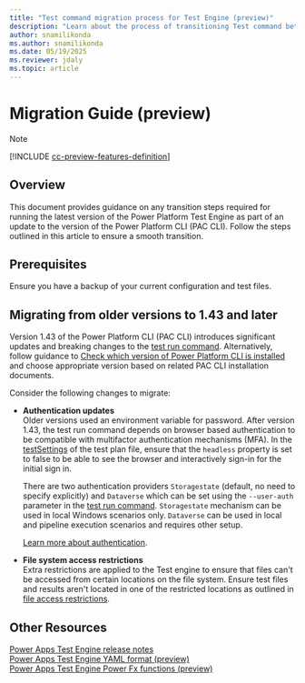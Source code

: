 ```yaml
---
title: "Test command migration process for Test Engine (preview)"
description: "Learn about the process of transitioning Test command between versions of Test Engine"
author: snamilikonda
ms.author: snamilikonda
ms.date: 05/19/2025
ms.reviewer: jdaly
ms.topic: article
---
```


# Migration Guide (preview)

> [!NOTE]
> [!INCLUDE [cc-preview-features-definition](../includes/cc-preview-features-definition.md)]

## Overview

This document provides guidance on any transition steps required for running the latest version of the Power Platform Test Engine as part of an update to the version of the Power Platform CLI (PAC CLI). Follow the steps outlined in this article to ensure a smooth transition.

## Prerequisites

Ensure you have a backup of your current configuration and test files.

## Migrating from older versions to 1.43 and later

Version 1.43 of the Power Platform CLI (PAC CLI) introduces significant updates and breaking changes to the [test run command](../developer/cli/reference/test.md#pac-test-run).
Alternatively, follow guidance to [Check which version of Power Platform CLI is installed](../developer/cli/introduction.md#check-which-version-of-power-platform-cli-is-installed) and choose appropriate version based on related PAC CLI installation documents.

Consider the following changes to migrate:

- **Authentication updates**  
   Older versions used an environment variable for password. After version 1.43, the test run command depends on browser based authentication to be compatible with multifactor authentication mechanisms (MFA). In the [testSettings](yaml.md#testsettings) of the test plan file, ensure that the `headless` property is set to false to be able to see the browser and interactively sign-in for the initial sign in.

   There are two authentication providers `Storagestate` (default, no need to specify explicitly) and `Dataverse` which can be set using the `--user-auth` parameter in the [test run command](../developer/cli/reference/test.md#pac-test-run). `Storagestate` mechanism can be used in local Windows scenarios only. `Dataverse` can be used in local and pipeline execution scenarios and requires other setup.

   [Learn more about authentication](authentication.md).

- **File system access restrictions**  
   Extra restrictions are applied to the Test engine to ensure that files can't be accessed from certain locations on the file system. Ensure test files and results aren't located in one of the restricted locations as outlined in [file access restrictions](filerestrictions.md).

## Other Resources

[Power Apps Test Engine release notes](https://github.com/microsoft/PowerApps-TestEngine/releases)  
[Power Apps Test Engine YAML format (preview)](yaml.md)  
[Power Apps Test Engine Power Fx functions (preview)](powerfx.md)

